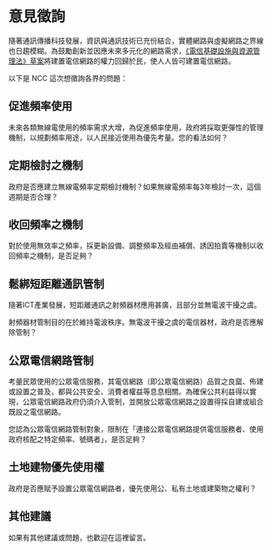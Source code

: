 # 意見徵詢

隨著通訊傳播科技發展，資訊與通訊技術已充份結合，實體網路與虛擬網路之界線也日趨模糊。為鼓勵創新並因應未來多元化的網路需求，[《電信基礎設施與資源管理法》草案](http://www.slideshare.net/vtaiwan/ss-59543415)將建置電信網路的權力回歸於民，使人人皆可建置電信網路。

以下是 NCC 這次想徵詢各界的問題：

## 促進頻率使用

未來各類無線電使用的頻率需求大增，為促進頻率使用，政府將採取更彈性的管理機制，以規劃頻率用途，以人民接近使用為優先考量。您的看法如何？

## 定期檢討之機制

政府是否應建立無線電頻率定期檢討機制？如果無線電頻率每3年檢討一次，這個週期是否合理？

## 收回頻率之機制

對於使用無效率之頻率，採更新設備、調整頻率及經由補償、誘因拍賣等機制以收回頻率之機制，是否足夠？

## 鬆綁短距離通訊管制

隨著ICT產業發展，短距離通訊之射頻器材應用甚廣，且部分並無電波干擾之虞。

射頻器材管制目的在於維持電波秩序。無電波干擾之虞的電信器材，政府是否應解除管制？

## 公眾電信網路管制

考量民眾使用的公眾電信服務，其電信網路（即公眾電信網路）品質之良窳、佈建或設置之普及，都與公共安全、消費者權益等息息相關。為確保公共利益得以實現，公眾電信網路政府仍須介入管制，並開放公眾電信網路之設置得採自建或組合既設之電信網路。

您認為公眾電信網路管制對象，限制在「連接公眾電信網路提供電信服務者、使用政府核配之特定頻率、號碼者」，是否足夠？

## 土地建物優先使用權

政府是否應賦予設置公眾電信網路者，優先使用公、私有土地或建築物之權利？

## 其他建議

如果有其他建議或問題，也歡迎在這裡留言。
